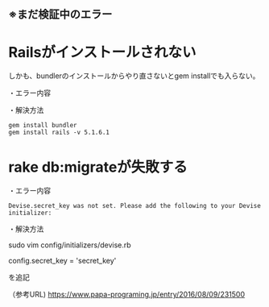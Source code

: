 ## ※まだ検証中のエラー

# Railsがインストールされない

しかも、bundlerのインストールからやり直さないとgem installでも入らない。

・エラー内容

・解決方法

```
gem install bundler
gem install rails -v 5.1.6.1
```

# rake db:migrateが失敗する

・エラー内容
```
Devise.secret_key was not set. Please add the following to your Devise initializer:
```

・解決方法

sudo vim config/initializers/devise.rb

config.secret_key = 'secret_key'

を追記

（参考URL)
https://www.papa-programing.jp/entry/2016/08/09/231500

